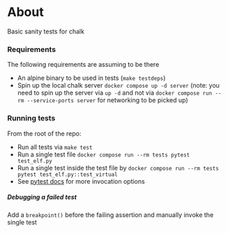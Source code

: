 # About

Basic sanity tests for chalk

### Requirements

The following requirements are assuming to be there

- An alpine binary to be used in tests (`make testdeps`)
- Spin up the local chalk server `docker compose up -d server` (note: you need
  to spin up the server via `up -d` and not via
  `docker compose run --rm --service-ports server` for networking to be picked
  up)

### Running tests

From the root of the repo:

- Run all tests via `make test`
- Run a single test file `docker compose run --rm tests pytest test_elf.py`
- Run a single test inside the test file by `docker compose run --rm tests pytest test_elf.py::test_virtual`
- See [pytest docs](https://docs.pytest.org/en/7.1.x/how-to/usage.html) for more invocation options

##### Debugging a failed test

Add a `breakpoint()` before the failing assertion and manually invoke the single
test
